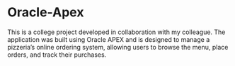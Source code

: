 # Oracle-Apex
This is a college project developed in collaboration with my colleague. The application was built using Oracle APEX and is designed to manage a pizzeria’s online ordering system, allowing users to browse the menu, place orders, and track their purchases.
